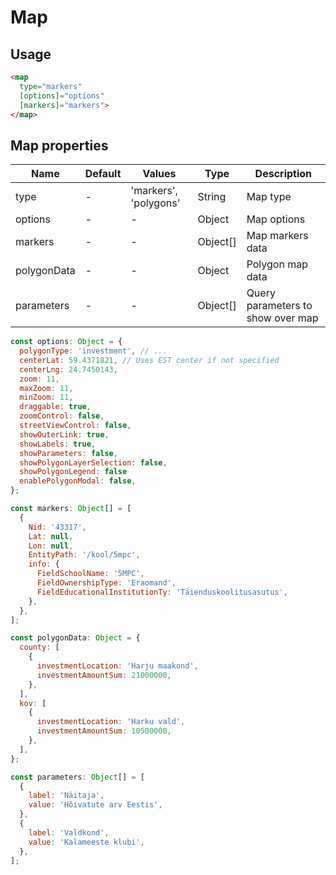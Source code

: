 # Map

## Usage

```html
<map 
  type="markers"
  [options]="options"
  [markers]="markers">
</map>
```

## Map properties

| Name        | Default | Values                | Type     | Description                       |
|-------------|---------|-----------------------|----------|-----------------------------------|
| type        | -       | 'markers', 'polygons' | String   | Map type                          |
| options     | -       | -                     | Object   | Map options                       |
| markers     | -       | -                     | Object[] | Map markers data                  |
| polygonData | -       | -                     | Object   | Polygon map data                  |
| parameters  | -       | -                     | Object[] | Query parameters to show over map |

```javascript
const options: Object = {
  polygonType: 'investment', // ...
  centerLat: 59.4371821, // Uses EST center if not specified
  centerLng: 24.7450143,
  zoom: 11,
  maxZoom: 11,
  minZoom: 11,
  draggable: true,
  zoomControl: false,
  streetViewControl: false,
  showOuterLink: true,
  showLabels: true,
  showParameters: false,
  showPolygonLayerSelection: false,
  showPolygonLegend: false
  enablePolygonModal: false,
};

const markers: Object[] = [
  {
    Nid: '43317',
    Lat: null,
    Lon: null,
    EntityPath: '/kool/5mpc',
    info: {
      FieldSchoolName: '5MPC',
      FieldOwnershipType: 'Eraomand',
      FieldEducationalInstitutionTy: 'Täienduskoolitusasutus',
    },
  },
];

const polygonData: Object = {
  county: [
    {
      investmentLocation: 'Harju maakond',
      investmentAmountSum: 21000000,
    },
  ],
  kov: [
    {
      investmentLocation: 'Harku vald',
      investmentAmountSum: 10500000,
    },
  ],
};

const parameters: Object[] = [
  {
    label: 'Näitaja',
    value: 'Hõivatute arv Eestis',
  },
  {
    label: 'Valdkond',
    value: 'Kalameeste klubi',
  },
];
```
